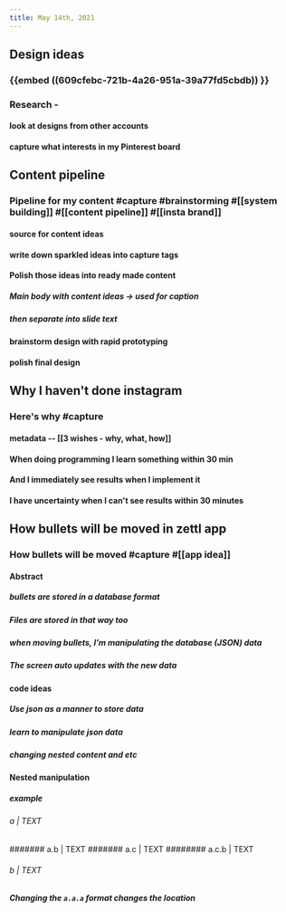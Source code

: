 ```yaml
---
title: May 14th, 2021
---
```


## Design ideas
### {{embed ((609cfebc-721b-4a26-951a-39a77fd5cbdb)) }}
### Research -
#### look at designs from other accounts
#### capture what interests in my Pinterest board
## Content pipeline
### Pipeline for my content #capture #brainstorming #[[system building]] #[[content pipeline]] #[[insta brand]]
#### source for content ideas
#### write down sparkled ideas into capture tags
#### Polish those ideas into ready made content
##### Main body with content ideas -> used for caption
##### then separate into slide text
#### brainstorm design with rapid prototyping
#### polish final design
## Why I haven't done instagram
### Here's why #capture
#### **metadata** -- [[3 wishes - why, what, how]]
#### When doing programming I learn something within 30 min
#### And I immediately see results when I implement it
#### I have uncertainty when I can't see results within 30 minutes
## How bullets will be moved in zettl app
### How bullets will be moved #capture #[[app idea]]
#### Abstract
##### bullets are stored in a database format
##### Files are stored in that way too
##### when moving bullets, I'm manipulating the database (JSON) data
##### The screen auto updates with the new data
#### code ideas
##### Use json as a manner to store data
##### learn to manipulate json data
##### changing nested content and etc
#### Nested manipulation
##### example
###### a |  TEXT
####### a.b |  TEXT
####### a.c |  TEXT
######## a.c.b |  TEXT
###### b |  TEXT
##### Changing the `a.a.a` format changes the location

